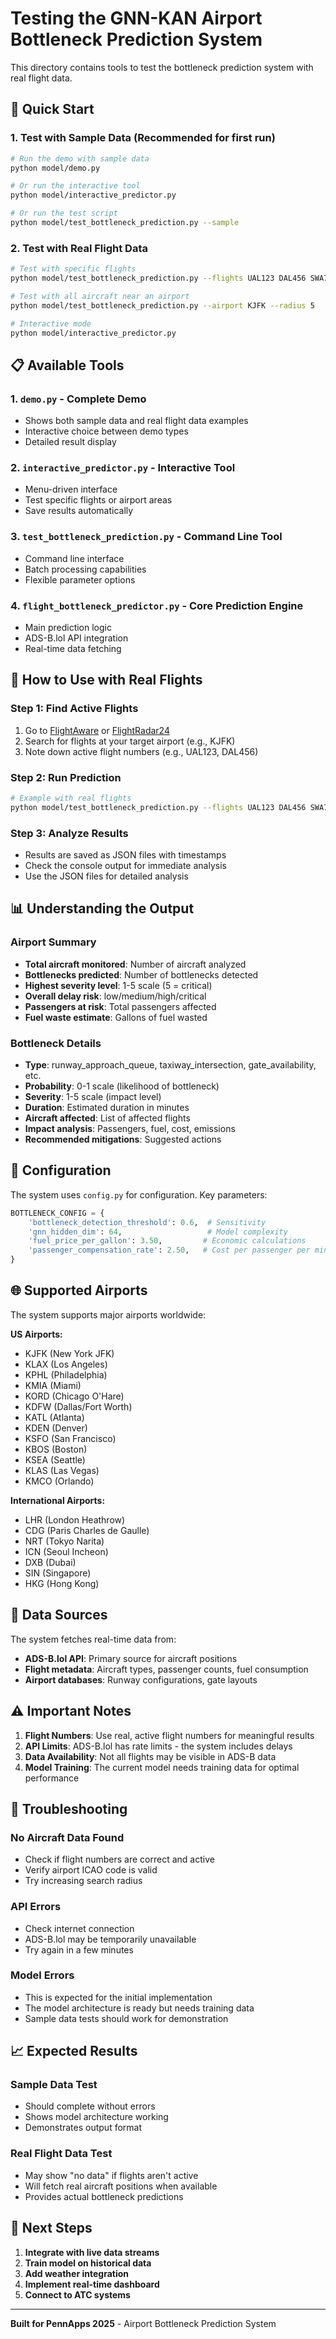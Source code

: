 # Testing the GNN-KAN Airport Bottleneck Prediction System

This directory contains tools to test the bottleneck prediction system with real flight data.

## 🚀 Quick Start

### 1. Test with Sample Data (Recommended for first run)

```bash
# Run the demo with sample data
python model/demo.py

# Or run the interactive tool
python model/interactive_predictor.py

# Or run the test script
python model/test_bottleneck_prediction.py --sample
```

### 2. Test with Real Flight Data

```bash
# Test with specific flights
python model/test_bottleneck_prediction.py --flights UAL123 DAL456 SWA789 --airport KJFK

# Test with all aircraft near an airport
python model/test_bottleneck_prediction.py --airport KJFK --radius 5

# Interactive mode
python model/interactive_predictor.py
```

## 📋 Available Tools

### 1. `demo.py` - Complete Demo
- Shows both sample data and real flight data examples
- Interactive choice between demo types
- Detailed result display

### 2. `interactive_predictor.py` - Interactive Tool
- Menu-driven interface
- Test specific flights or airport areas
- Save results automatically

### 3. `test_bottleneck_prediction.py` - Command Line Tool
- Command line interface
- Batch processing capabilities
- Flexible parameter options

### 4. `flight_bottleneck_predictor.py` - Core Prediction Engine
- Main prediction logic
- ADS-B.lol API integration
- Real-time data fetching

## 🛫 How to Use with Real Flights

### Step 1: Find Active Flights
1. Go to [FlightAware](https://flightaware.com) or [FlightRadar24](https://flightradar24.com)
2. Search for flights at your target airport (e.g., KJFK)
3. Note down active flight numbers (e.g., UAL123, DAL456)

### Step 2: Run Prediction
```bash
# Example with real flights
python model/test_bottleneck_prediction.py --flights UAL123 DAL456 SWA789 --airport KJFK
```

### Step 3: Analyze Results
- Results are saved as JSON files with timestamps
- Check the console output for immediate analysis
- Use the JSON files for detailed analysis

## 📊 Understanding the Output

### Airport Summary
- **Total aircraft monitored**: Number of aircraft analyzed
- **Bottlenecks predicted**: Number of bottlenecks detected
- **Highest severity level**: 1-5 scale (5 = critical)
- **Overall delay risk**: low/medium/high/critical
- **Passengers at risk**: Total passengers affected
- **Fuel waste estimate**: Gallons of fuel wasted

### Bottleneck Details
- **Type**: runway_approach_queue, taxiway_intersection, gate_availability, etc.
- **Probability**: 0-1 scale (likelihood of bottleneck)
- **Severity**: 1-5 scale (impact level)
- **Duration**: Estimated duration in minutes
- **Aircraft affected**: List of affected flights
- **Impact analysis**: Passengers, fuel, cost, emissions
- **Recommended mitigations**: Suggested actions

## 🔧 Configuration

The system uses `config.py` for configuration. Key parameters:

```python
BOTTLENECK_CONFIG = {
    'bottleneck_detection_threshold': 0.6,  # Sensitivity
    'gnn_hidden_dim': 64,                   # Model complexity
    'fuel_price_per_gallon': 3.50,         # Economic calculations
    'passenger_compensation_rate': 2.50,   # Cost per passenger per minute
}
```

## 🌐 Supported Airports

The system supports major airports worldwide:

**US Airports:**
- KJFK (New York JFK)
- KLAX (Los Angeles)
- KPHL (Philadelphia)
- KMIA (Miami)
- KORD (Chicago O'Hare)
- KDFW (Dallas/Fort Worth)
- KATL (Atlanta)
- KDEN (Denver)
- KSFO (San Francisco)
- KBOS (Boston)
- KSEA (Seattle)
- KLAS (Las Vegas)
- KMCO (Orlando)

**International Airports:**
- LHR (London Heathrow)
- CDG (Paris Charles de Gaulle)
- NRT (Tokyo Narita)
- ICN (Seoul Incheon)
- DXB (Dubai)
- SIN (Singapore)
- HKG (Hong Kong)

## 📡 Data Sources

The system fetches real-time data from:
- **ADS-B.lol API**: Primary source for aircraft positions
- **Flight metadata**: Aircraft types, passenger counts, fuel consumption
- **Airport databases**: Runway configurations, gate layouts

## ⚠️ Important Notes

1. **Flight Numbers**: Use real, active flight numbers for meaningful results
2. **API Limits**: ADS-B.lol has rate limits - the system includes delays
3. **Data Availability**: Not all flights may be visible in ADS-B data
4. **Model Training**: The current model needs training data for optimal performance

## 🐛 Troubleshooting

### No Aircraft Data Found
- Check if flight numbers are correct and active
- Verify airport ICAO code is valid
- Try increasing search radius

### API Errors
- Check internet connection
- ADS-B.lol may be temporarily unavailable
- Try again in a few minutes

### Model Errors
- This is expected for the initial implementation
- The model architecture is ready but needs training data
- Sample data tests should work for demonstration

## 📈 Expected Results

### Sample Data Test
- Should complete without errors
- Shows model architecture working
- Demonstrates output format

### Real Flight Data Test
- May show "no data" if flights aren't active
- Will fetch real aircraft positions when available
- Provides actual bottleneck predictions

## 🔮 Next Steps

1. **Integrate with live data streams**
2. **Train model on historical data**
3. **Add weather integration**
4. **Implement real-time dashboard**
5. **Connect to ATC systems**

---

**Built for PennApps 2025** - Airport Bottleneck Prediction System
